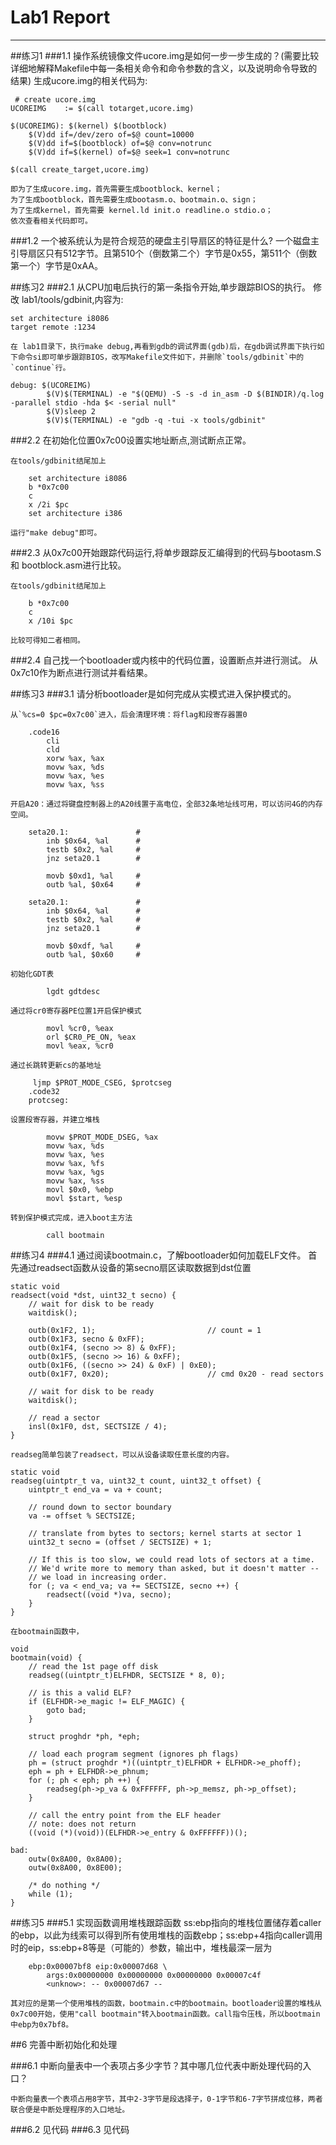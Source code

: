 # Lab1 Report

---  

##练习1
###1.1 操作系统镜像文件ucore.img是如何一步一步生成的？(需要比较详细地解释Makefile中每一条相关命令和命令参数的含义，以及说明命令导致的结果)
    生成ucore.img的相关代码为:
    
```
 # create ucore.img
UCOREIMG	:= $(call totarget,ucore.img)

$(UCOREIMG): $(kernel) $(bootblock)
	$(V)dd if=/dev/zero of=$@ count=10000
	$(V)dd if=$(bootblock) of=$@ conv=notrunc
	$(V)dd if=$(kernel) of=$@ seek=1 conv=notrunc

$(call create_target,ucore.img) 
```
    即为了生成ucore.img，首先需要生成bootblock、kernel；
    为了生成bootblock，首先需要生成bootasm.o、bootmain.o、sign；
    为了生成kernel，首先需要 kernel.ld init.o readline.o stdio.o；
    依次查看相关代码即可。

###1.2 一个被系统认为是符合规范的硬盘主引导扇区的特征是什么?
    一个磁盘主引导扇区只有512字节。且第510个（倒数第二个）字节是0x55，第511个（倒数第一个）字节是0xAA。
    
##练习2
###2.1 从CPU加电后执行的第一条指令开始,单步跟踪BIOS的执行。
    修改 lab1/tools/gdbinit,内容为:

```
set architecture i8086
target remote :1234

```
    在 lab1目录下，执行make debug,再看到gdb的调试界面(gdb)后，在gdb调试界面下执行如下命令si即可单步跟踪BIOS，改写Makefile文件如下，并删除`tools/gdbinit`中的`continue`行。
```
debug: $(UCOREIMG)
		$(V)$(TERMINAL) -e "$(QEMU) -S -s -d in_asm -D $(BINDIR)/q.log -parallel stdio -hda $< -serial null"
		$(V)sleep 2
		$(V)$(TERMINAL) -e "gdb -q -tui -x tools/gdbinit"
```

###2.2 在初始化位置0x7c00设置实地址断点,测试断点正常。

    在tools/gdbinit结尾加上
```
    set architecture i8086 
	b *0x7c00 
	c          
	x /2i $pc  
	set architecture i386 
```
	
    运行"make debug"即可。

###2.3 从0x7c00开始跟踪代码运行,将单步跟踪反汇编得到的代码与bootasm.S和 bootblock.asm进行比较。

    在tools/gdbinit结尾加上
```
	b *0x7c00
	c
	x /10i $pc
```
    比较可得知二者相同。

###2.4 自己找一个bootloader或内核中的代码位置，设置断点并进行测试。
    从0x7c10作为断点进行测试并看结果。

##练习3
###3.1 请分析bootloader是如何完成从实模式进入保护模式的。

    从`%cs=0 $pc=0x7c00`进入，后会清理环境：将flag和段寄存器置0
```
	.code16
	    cli
	    cld
	    xorw %ax, %ax
	    movw %ax, %ds
	    movw %ax, %es
	    movw %ax, %ss
```

    开启A20：通过将键盘控制器上的A20线置于高电位，全部32条地址线可用，可以访问4G的内存空间。
```
	seta20.1:               # 
	    inb $0x64, %al      # 
	    testb $0x2, %al     #
	    jnz seta20.1        #
	
	    movb $0xd1, %al     # 
	    outb %al, $0x64     #
	
	seta20.1:               # 
	    inb $0x64, %al      # 
	    testb $0x2, %al     #
	    jnz seta20.1        #
	
	    movb $0xdf, %al     # 
	    outb %al, $0x60     # 
```

    初始化GDT表
```
	    lgdt gdtdesc
```

    通过将cr0寄存器PE位置1开启保护模式
```
	    movl %cr0, %eax
	    orl $CR0_PE_ON, %eax
	    movl %eax, %cr0
```

    通过长跳转更新cs的基地址
```
	 ljmp $PROT_MODE_CSEG, $protcseg
	.code32
	protcseg:
```

    设置段寄存器，并建立堆栈
```
	    movw $PROT_MODE_DSEG, %ax
	    movw %ax, %ds
	    movw %ax, %es
	    movw %ax, %fs
	    movw %ax, %gs
	    movw %ax, %ss
	    movl $0x0, %ebp
	    movl $start, %esp
```

    转到保护模式完成，进入boot主方法
```
	    call bootmain
```

##练习4
###4.1 通过阅读bootmain.c，了解bootloader如何加载ELF文件。 
    首先通过readsect函数从设备的第secno扇区读取数据到dst位置
```
static void
readsect(void *dst, uint32_t secno) {
    // wait for disk to be ready
    waitdisk();

    outb(0x1F2, 1);                         // count = 1
    outb(0x1F3, secno & 0xFF);
    outb(0x1F4, (secno >> 8) & 0xFF);
    outb(0x1F5, (secno >> 16) & 0xFF);
    outb(0x1F6, ((secno >> 24) & 0xF) | 0xE0);
    outb(0x1F7, 0x20);                      // cmd 0x20 - read sectors

    // wait for disk to be ready
    waitdisk();

    // read a sector
    insl(0x1F0, dst, SECTSIZE / 4);
}
```
    readseg简单包装了readsect，可以从设备读取任意长度的内容。
```
static void
readseg(uintptr_t va, uint32_t count, uint32_t offset) {
    uintptr_t end_va = va + count;

    // round down to sector boundary
    va -= offset % SECTSIZE;

    // translate from bytes to sectors; kernel starts at sector 1
    uint32_t secno = (offset / SECTSIZE) + 1;

    // If this is too slow, we could read lots of sectors at a time.
    // We'd write more to memory than asked, but it doesn't matter --
    // we load in increasing order.
    for (; va < end_va; va += SECTSIZE, secno ++) {
        readsect((void *)va, secno);
    }
}
```
    在bootmain函数中，
```
void
bootmain(void) {
    // read the 1st page off disk
    readseg((uintptr_t)ELFHDR, SECTSIZE * 8, 0);

    // is this a valid ELF?
    if (ELFHDR->e_magic != ELF_MAGIC) {
        goto bad;
    }

    struct proghdr *ph, *eph;

    // load each program segment (ignores ph flags)
    ph = (struct proghdr *)((uintptr_t)ELFHDR + ELFHDR->e_phoff);
    eph = ph + ELFHDR->e_phnum;
    for (; ph < eph; ph ++) {
        readseg(ph->p_va & 0xFFFFFF, ph->p_memsz, ph->p_offset);
    }

    // call the entry point from the ELF header
    // note: does not return
    ((void (*)(void))(ELFHDR->e_entry & 0xFFFFFF))();

bad:
    outw(0x8A00, 0x8A00);
    outw(0x8A00, 0x8E00);

    /* do nothing */
    while (1);
}
```

##练习5
###5.1 实现函数调用堆栈跟踪函数 
    ss:ebp指向的堆栈位置储存着caller的ebp，以此为线索可以得到所有使用堆栈的函数ebp；ss:ebp+4指向caller调用时的eip，ss:ebp+8等是（可能的）参数，输出中，堆栈最深一层为
```
	ebp:0x00007bf8 eip:0x00007d68 \
		args:0x00000000 0x00000000 0x00000000 0x00007c4f
	    <unknow>: -- 0x00007d67 --
```

    其对应的是第一个使用堆栈的函数，bootmain.c中的bootmain。bootloader设置的堆栈从0x7c00开始，使用"call bootmain"转入bootmain函数。call指令压栈，所以bootmain中ebp为0x7bf8。

##6 完善中断初始化和处理

###6.1 中断向量表中一个表项占多少字节？其中哪几位代表中断处理代码的入口？

    中断向量表一个表项占用8字节，其中2-3字节是段选择子，0-1字节和6-7字节拼成位移，两者联合便是中断处理程序的入口地址。

###6.2 见代码
###6.3 见代码
